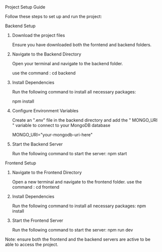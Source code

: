 Project Setup Guide

Follow these steps to set up and run the project: 

Backend Setup
1. Download the project files

    Ensure you have downloaded both the forntend and backend folders.

2. Navigate to the Backend Directory

    Open your terminal and navigate to the backend folder.

    use the command : cd backend

3. Install Dependencies

    Run the following command to install all necessary packages:

    npm install

4. Configure Environment Variables

    Create an ".env" file in the backend directory and add the " MONGO_URI " variable to connect to your MongoDB database

    MONGO_URI="your-mongodb-uri-here"

5. Start the Backend Server

    Run the following command to start the server:
    npm start


Frontend Setup
1. Navigate to the Frontend Directory

    Open a new terminal and navigate to the frontend folder.
    use the command : cd frontend

2. Install Dependencies

    Run the following command to install all necessary packages:
    npm install

3. Start the Frontend Server

    Run the following command to start the server:
    npm run dev


Note: ensure both the frontend and the backend servers are active to be able to access the project.